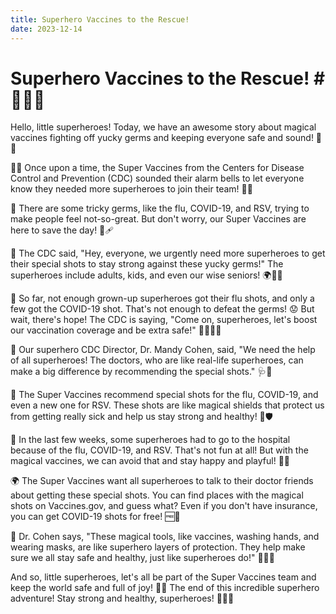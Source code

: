 ```yaml
---
title: Superhero Vaccines to the Rescue! 
date: 2023-12-14
---
```

# Superhero Vaccines to the Rescue! # 💪🦸‍♂️

Hello, little superheroes! Today, we have an awesome story about magical vaccines fighting off yucky germs and keeping everyone safe and sound! 🌈✨

👩‍⚕️ Once upon a time, the Super Vaccines from the Centers for Disease Control and Prevention (CDC) sounded their alarm bells to let everyone know they needed more superheroes to join their team! 🚨💉

🦠 There are some tricky germs, like the flu, COVID-19, and RSV, trying to make people feel not-so-great. But don't worry, our Super Vaccines are here to save the day! 🌟🩹

📢 The CDC said, "Hey, everyone, we urgently need more superheroes to get their special shots to stay strong against these yucky germs!" The superheroes include adults, kids, and even our wise seniors! 🌍👴👶

🦠 So far, not enough grown-up superheroes got their flu shots, and only a few got the COVID-19 shot. That's not enough to defeat the germs! 😟 But wait, there's hope! The CDC is saying, "Come on, superheroes, let's boost our vaccination coverage and be extra safe!" 🦸‍♀️🦸‍♂️

🌈 Our superhero CDC Director, Dr. Mandy Cohen, said, "We need the help of all superheroes! The doctors, who are like real-life superheroes, can make a big difference by recommending the special shots." 🩺💪

💉 The Super Vaccines recommend special shots for the flu, COVID-19, and even a new one for RSV. These shots are like magical shields that protect us from getting really sick and help us stay strong and healthy! 🌈🛡️

🚀 In the last few weeks, some superheroes had to go to the hospital because of the flu, COVID-19, and RSV. That's not fun at all! But with the magical vaccines, we can avoid that and stay happy and playful! 🏥🎉

🌍 The Super Vaccines want all superheroes to talk to their doctor friends about getting these special shots. You can find places with the magical shots on Vaccines.gov, and guess what? Even if you don't have insurance, you can get COVID-19 shots for free! 🆓💖

🌟 Dr. Cohen says, "These magical tools, like vaccines, washing hands, and wearing masks, are like superhero layers of protection. They help make sure we all stay safe and healthy, just like superheroes do!" 🦸‍♀️🌈

And so, little superheroes, let's all be part of the Super Vaccines team and keep the world safe and full of joy! 💖🌟 The end of this incredible superhero adventure! Stay strong and healthy, superheroes! 🦸‍♂️💕